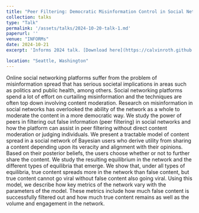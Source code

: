 ```yaml
---
title: "Peer Filtering: Democratic Misinformation Control in Social Networks"
collection: talks
type: "Talk"
permalink: '/assets/talks/2024-10-20-talk-1.md'
paperurl: ''
venue: "INFORMs"
date: 2024-10-21
excerpt: 'Informs 2024 talk. [Download here](https://calvinroth.github.io/assets/talks/2024_peers.pdf)'

location: "Seattle, Washington"
---
```


Online social networking platforms suffer from the problem of misinformation spread that has serious societal implications in areas such as
politics and public health, among others. Social networking platforms spend a lot of effort on curtailing misinformation and the techniques
are often top down involving content moderation. Research on misinformation in social networks has overlooked the ability of the network as
a whole to moderate the content in a more democratic way. We study the power of peers in filtering out false information (peer filtering) in
social networks and how the platform can assist in peer filtering without direct content moderation or judging individuals. We present a
tractable model of content spread in a social network of Bayesian users who derive utility from sharing a content depending upon its veracity
and alignment with their opinions. Based on their posterior beliefs, the users choose whether or not to further share the content. We study the
resulting equilibrium in the network and the different types of equilibria that emerge. We show that, under all types of equilibria, true content
spreads more in the network than false content, but true content cannot go viral without false content also going viral. Using this model, we
describe how key metrics of the network vary with the parameters of the model. These metrics include how much false content is successfully
filtered out and how much true content remains as well as the volume and engagement in the network.